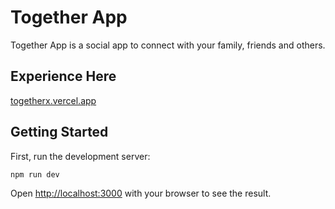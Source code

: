 # Together App

Together App is a social app to connect with your family, friends and others.

## Experience Here

[togetherx.vercel.app](https://togetherx.vercel.app)

## Getting Started

First, run the development server:

```bash
npm run dev
```

Open [http://localhost:3000](http://localhost:3000) with your browser to see the result.
